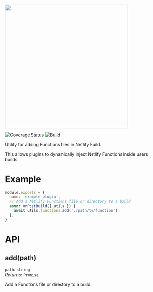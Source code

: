 <img src="../../static/logo.png" width="400"/><br>

[![Coverage Status](https://codecov.io/gh/netlify/build/branch/master/graph/badge.svg)](https://codecov.io/gh/netlify/build)
[![Build](https://github.com/netlify/build/workflows/Build/badge.svg)](https://github.com/netlify/build/actions)

Utility for adding Functions files in Netlify Build.

This allows plugins to dynamically inject Netlify Functions inside users builds.

# Example

```js
module.exports = {
  name: 'example-plugin',
  // Add a Netlify Functions file or directory to a build
  async onPostBuild({ utils }) {
    await utils.functions.add('./path/to/function')
  },
}
```

# API

## add(path)

`path`: `string`\
_Returns_: `Promise`

Add a Functions file or directory to a build.
